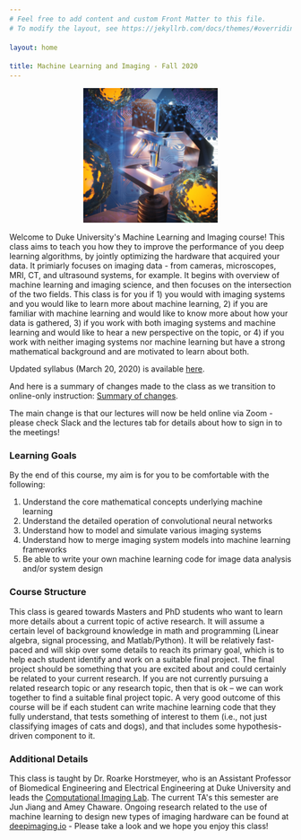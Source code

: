 ```yaml
---
# Feel free to add content and custom Front Matter to this file.
# To modify the layout, see https://jekyllrb.com/docs/themes/#overriding-theme-defaults

layout: home

title: Machine Learning and Imaging - Fall 2020
---
```


<p align="center">
    <img width="240" height="240" src="assets/logo_new.jpg">
</p>

Welcome to Duke University's Machine Learning and Imaging course! This class aims to teach you how they to improve the performance of you deep learning algorithms, by jointly optimizing the hardware that acquired your data. It primiarly focuses on imaging data - from cameras, microscopes, MRI, CT, and ultrasound systems, for example. It begins with overview of machine learning and imaging science, and then focuses on the intersection of the two fields. This class is for you if 1) you would with imaging systems and you would like to learn more about machine learning, 2) if you are familiar with machine learning and would like to know more about how your data is gathered, 3) if you work with both imaging systems and machine learning and would like to hear a new perspective on the topic, or 4) if you work with neither imaging systems nor machine learning but have a strong mathematical background and are motivated to learn about both.

Updated syllabus (March 20, 2020) is available [here](./data/syllabus.pdf).

And here is a summary of changes made to the class as we transition to online-only instruction: [Summary of changes](./data/changes_summary.pdf).

The main change is that our lectures will now be held online via Zoom - please check Slack and the lectures tab for details about how to sign in to the meetings!

### Learning Goals
By the end of this course, my aim is for you to be comfortable with the following:
1. Understand the core mathematical concepts underlying machine learning
2. Understand the detailed operation of convolutional neural networks
3. Understand how to model and simulate various imaging systems
4. Understand how to merge imaging system models into machine learning frameworks
5. Be able to write your own machine learning code for image data analysis and/or system design

### Course Structure
This class is geared towards Masters and PhD students who want to learn more details about a current topic of active research. It will assume a certain level of background knowledge in math and programming (Linear algebra, signal processing, and Matlab/Python). It will be relatively fast-paced and will skip over some details to reach its primary goal, which is to help each student identify and work on a suitable final project. The final project should be something that you are excited about and could certainly be related to your current research. If you are not currently pursuing a related research topic or any research topic, then that is ok – we can work together to find a suitable final project topic. A very good outcome of this course will be if each student can write machine learning code that they fully understand, that tests something of interest to them (i.e., not just classifying images of cats and dogs), and that includes some hypothesis-driven component to it.

### Additional Details
This class is taught by Dr. Roarke Horstmeyer, who is an Assistant Professor of Biomedical Engineering and Electrical Engineering at Duke University and leads the [Computational Imaging Lab](https://horstmeyer.pratt.duke.edu/). The current TA's this semester are Jun Jiang and Amey Chaware. Ongoing research related to the use of machine learning to design new types of imaging hardware can be found at [deepimaging.io](http://www.deepimaging.io) - Please take a look and we hope you enjoy this class!
